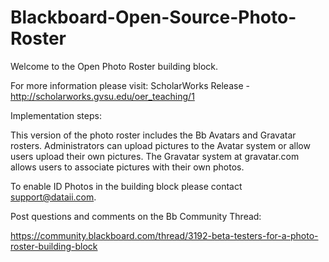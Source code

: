 # Blackboard-Open-Source-Photo-Roster

Welcome to the Open Photo Roster building block.

For more information please visit: ScholarWorks Release - http://scholarworks.gvsu.edu/oer_teaching/1

 Implementation steps:

This version of the photo roster includes the Bb Avatars and Gravatar rosters.  Administrators can upload pictures to the Avatar system or allow users upload their own pictures.  The Gravatar system at gravatar.com allows users to associate pictures with their own photos.

To enable ID Photos in the building block please contact support@dataii.com.

Post questions and comments on the Bb Community Thread:

https://community.blackboard.com/thread/3192-beta-testers-for-a-photo-roster-building-block


